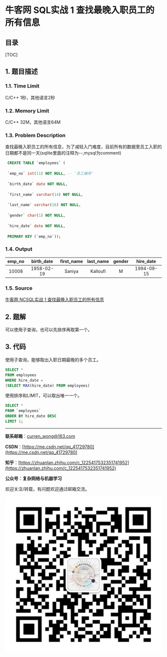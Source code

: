 牛客网 SQL实战 1 查找最晚入职员工的所有信息
===

目录
---

[TOC]

## 1. 题目描述

### 1.1. Time Limit

C/C++ 1秒，其他语言2秒

### 1.2. Memory Limit

C/C++ 32M，其他语言64M

### 1.3. Problem Description

查找最晚入职员工的所有信息，为了减轻入门难度，目前所有的数据里员工入职的日期都不是同一天(sqlite里面的注释为--,mysql为comment)

```sql
 CREATE TABLE `employees` (

 `emp_no` int(11) NOT NULL, -- '员工编号'

 `birth_date` date NOT NULL,

 `first_name` varchar(14) NOT NULL,

 `last_name` varchar(16) NOT NULL,

 `gender` char(1) NOT NULL,

 `hire_date` date NOT NULL,

 PRIMARY KEY (`emp_no`));
```

### 1.4. Output

| emp_no | birth_date | first_name | last_name | gender | hire_date  |
| :----: | :--------: | :--------: | :-------: | :----: | :--------: |
| 10008  | 1958-02-19 |   Saniya   | Kalloufi  |   M    | 1994-09-15 |

### 1.5. Source

[牛客网 NCSQL实战 1 查找最晚入职员工的所有信息](https://www.nowcoder.com/practice/218ae58dfdcd4af195fff264e062138f?tpId=82&&tqId=29753&rp=1&ru=/ta/sql&qru=/ta/sql/question-ranking)

## 2. 题解

可以使用子查询，也可以先排序再取第一个。

## 3. 代码

使用子查询，能够取出入职日期最晚的多个员工。

```sql
SELECT *
FROM employees
WHERE hire_date =
(SELECT MAX(hire_date) FROM employees)
```

使用排序和LIMIT，可以取出唯一一个。

```sql
SELECT *
FROM `employees`
ORDER BY hire_date DESC
LIMIT 1;
```

---

**联系邮箱**：curren_wong@163.com

**CSDN**：[https://me.csdn.net/qq_41729780](https://me.csdn.net/qq_41729780)

**知乎**：[https://zhuanlan.zhihu.com/c_1225417532351741952](https://zhuanlan.zhihu.com/c_1225417532351741952)

**公众号**：**复杂网络与机器学习**

欢迎关注/转载，有问题欢迎通过邮箱交流。

![二维码](../../../img/WeChat/QRCode.jpg)
